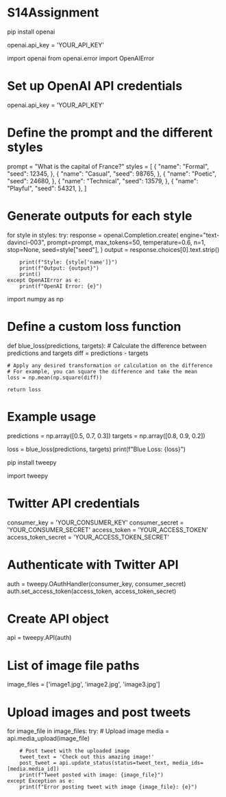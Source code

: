 # S14Assignment

pip install openai


openai.api_key = 'YOUR_API_KEY'


import openai
from openai.error import OpenAIError

# Set up OpenAI API credentials
openai.api_key = 'YOUR_API_KEY'

# Define the prompt and the different styles
prompt = "What is the capital of France?"
styles = [
    {
        "name": "Formal",
        "seed": 12345,
    },
    {
        "name": "Casual",
        "seed": 98765,
    },
    {
        "name": "Poetic",
        "seed": 24680,
    },
    {
        "name": "Technical",
        "seed": 13579,
    },
    {
        "name": "Playful",
        "seed": 54321,
    },
]

# Generate outputs for each style
for style in styles:
    try:
        response = openai.Completion.create(
            engine="text-davinci-003",
            prompt=prompt,
            max_tokens=50,
            temperature=0.6,
            n=1,
            stop=None,
            seed=style["seed"],
        )
        output = response.choices[0].text.strip()

        print(f"Style: {style['name']}")
        print(f"Output: {output}")
        print()
    except OpenAIError as e:
        print(f"OpenAI Error: {e}")


import numpy as np

# Define a custom loss function
def blue_loss(predictions, targets):
    # Calculate the difference between predictions and targets
    diff = predictions - targets

    # Apply any desired transformation or calculation on the difference
    # For example, you can square the difference and take the mean
    loss = np.mean(np.square(diff))

    return loss

# Example usage
predictions = np.array([0.5, 0.7, 0.3])
targets = np.array([0.8, 0.9, 0.2])

loss = blue_loss(predictions, targets)
print(f"Blue Loss: {loss}")



pip install tweepy



import tweepy

# Twitter API credentials
consumer_key = 'YOUR_CONSUMER_KEY'
consumer_secret = 'YOUR_CONSUMER_SECRET'
access_token = 'YOUR_ACCESS_TOKEN'
access_token_secret = 'YOUR_ACCESS_TOKEN_SECRET'

# Authenticate with Twitter API
auth = tweepy.OAuthHandler(consumer_key, consumer_secret)
auth.set_access_token(access_token, access_token_secret)

# Create API object
api = tweepy.API(auth)

# List of image file paths
image_files = ['image1.jpg', 'image2.jpg', 'image3.jpg']

# Upload images and post tweets
for image_file in image_files:
    try:
        # Upload image
        media = api.media_upload(image_file)

        # Post tweet with the uploaded image
        tweet_text = 'Check out this amazing image!'
        post_tweet = api.update_status(status=tweet_text, media_ids=[media.media_id])
        print(f"Tweet posted with image: {image_file}")
    except Exception as e:
        print(f"Error posting tweet with image {image_file}: {e}")
